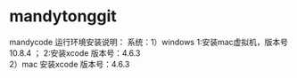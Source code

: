mandytonggit
============

mandycode
运行环境安装说明：
系统：1）windows  1:安装mac虚拟机，版本号10.8.4 ；
               2:安装xcode 版本号：4.6.3   
      2）mac  安装xcode 版本号：4.6.3   
